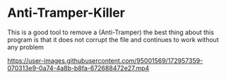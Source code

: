 # Anti-Tramper-Killer
This is a good tool to remove a (Anti-Tramper) 
the best thing about this program is that it does not corrupt the file and continues to work without any problem

https://user-images.githubusercontent.com/95001569/172957359-070313e9-0a74-4a8b-b8fa-672688472e27.mp4

